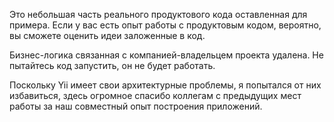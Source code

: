 Это небольшая часть реального продуктового кода оставленная для примера. Если у вас есть опыт работы с продуктовым кодом, вероятно, вы сможете оценить идеи заложенные в код.

Бизнес-логика связанная с компанией-владельцем проекта удалена. Не пытайтесь код запустить, он не будет работать.

Поскольку Yii имеет свои архитектурные проблемы, я попытался от них избавиться, здесь огромное спасибо коллегам с предыдущих мест работы за наш совместный опыт построения приложений.
